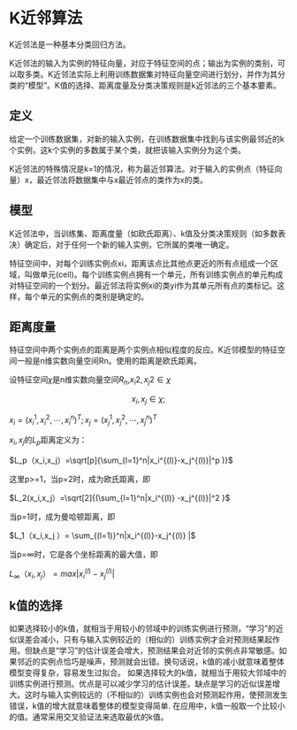 # K近邻算法

K近邻法是一种基本分类回归方法。

K近邻法的输入为实例的特征向量，对应于特征空间的点；输出为实例的类别，可以取多类。K近邻法实际上利用训练数据集对特征向量空间进行划分，并作为其分类的“模型”。K值的选择、距离度量及分类决策规则是k近邻法的三个基本要素。

## 定义

给定一个训练数据集，对新的输入实例，在训练数据集中找到与该实例最邻近的k个实例，这k个实例的多数属于某个类，就把该输入实例分为这个类。

K近邻法的特殊情况是k=1的情况，称为最近邻算法。对于输入的实例点（特征向量）x，最近邻法将数据集中与x最近邻点的类作为x的类。

## 模型

K近邻法中，当训练集、距离度量（如欧氏距离）、k值及分类决策规则（如多数表决）确定后，对于任何一个新的输入实例，它所属的类唯一确定。

特征空间中，对每个训练实例点xi，距离该点比其他点更近的所有点组成一个区域，叫做单元(cell)。每个训练实例点拥有一个单元，所有训练实例点的单元构成对特征空间的一个划分。最近邻法将实例xi的类yi作为其单元所有点的类标记。这样，每个单元的实例点的类别是确定的。

## 距离度量

特征空间中两个实例点的距离是两个实例点相似程度的反应。K近邻模型的特征空间一般是n维实数向量空间Rn。使用的距离是欧氏距离。

设特征空间$\chi$是n维实数向量空间$R_n$,$x_i{2} , x_j{2} \in \chi$

$$x_i, x_j \in \chi; $$    

$x_i={(x_i^1,x_i^2,\cdots,x_i^n)}^T;x_j={(x_j^1,x_j^2,\cdots,x_j^n)}^T$

$x_i,x_j$的$L_p$距离定义为：

$L_p（x_i,x_j）=\sqrt[p]{\sum_{l=1}^n|x_i^{(l)}-x_j^{(l)}|^p )}$

这里p>=1，当p=2时，成为欧氏距离，即

$L_2(x_i,x_j）=\sqrt[2]{(\sum_{l=1}^n|x_i^{(l)} -x_j^{(l)}|^2 }$

当p=1时，成为曼哈顿距离，即

$L_1（x_i,x_j ）= \sum_{(l=1)}^n|x_i^{(l)}-x_j^{(l)} |$

当p=$\infty$时，它是各个坐标距离的最大值，即

$L_\infty（x_i,x_j ）=max|x_i^{(l)}-x_j^{(l)} |$

## k值的选择

如果选择较小的k值，就相当于用较小的邻域中的训练实例进行预测，“学习”的近似误差会减小，只有与输入实例较近的（相似的）训练实例才会对预测结果起作用。但缺点是“学习”的估计误差会增大，预测结果会对近邻的实例点非常敏感。如果邻近的实例点恰巧是噪声，预测就会出错。换句话说，k值的减小就意味着整体模型变得复杂，容易发生过拟合。
如果选择较大的k值，就相当于用较大邻域中的训练实例进行预测。优点是可以减少学习的估计误差。缺点是学习的近似误差增大。这时与输入实例较远的（不相似的）训练实例也会对预测起作用，使预测发生错误，k值的增大就意味着整体的模型变得简单.
在应用中，k值一般取一个比较小的值。通常采用交叉验证法来选取最优的k值。
